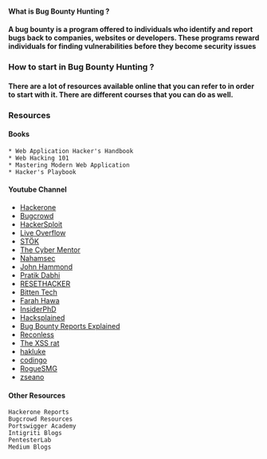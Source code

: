 #### What is Bug Bounty Hunting ?


#### A bug bounty is a program offered to individuals who identify and report bugs back to companies, websites or developers. These programs reward individuals for finding vulnerabilities before they become security issues

### How to start in Bug Bounty Hunting ?


#### There are a lot of resources available online that you can refer to in order to start with it. There are different courses that you can do as well.

### Resources 

#### Books 

````
* Web Application Hacker's Handbook
* Web Hacking 101 
* Mastering Modern Web Application 
* Hacker's Playbook 
````
#### Youtube Channel 

* [Hackerone](https://www.youtube.com/channel/UCsgzmECky2Q9lQMWzDwMhYw)
* [Bugcrowd](https://www.youtube.com/channel/UCo1NHk_bgbAbDBc4JinrXww)
* [HackerSploit](https://www.youtube.com/channel/UC0ZTPkdxlAKf-V33tqXwi3Q)
* [Live Overflow](https://www.youtube.com/channel/UClcE-kVhqyiHCcjYwcpfj9w)
* [STÖK](https://www.youtube.com/channel/UCQN2DsjnYH60SFBIA6IkNwg)
* [The Cyber Mentor](https://www.youtube.com/channel/UC0ArlFuFYMpEewyRBzdLHiw)
* [Nahamsec](https://www.youtube.com/channel/UCCZDt7MuC3Hzs6IH4xODLBw)
* [John Hammond](https://www.youtube.com/channel/UCVeW9qkBjo3zosnqUbG7CFw)
* [Pratik Dabhi](https://www.youtube.com/channel/UCszyA_7DVMz63bI30NW2a_g)
* [RESETHACKER](https://www.youtube.com/channel/UChQSrDKLm8NkSsgqZZYtKZA)
* [Bitten Tech](https://www.youtube.com/channel/UC3PsooDxvFG0aEBe4JVtAbg)
* [Farah Hawa](https://www.youtube.com/channel/UCq9IyPMXiwD8yBFHkxmN8zg)
* [InsiderPhD](https://www.youtube.com/channel/UCPiN9NPjIer8Do9gUFxKv7A)
* [Hacksplained](https://www.youtube.com/channel/UCyv6ItVqQPnlFFi2zLxlzXA)
* [Bug Bounty Reports Explained](https://www.youtube.com/channel/UCZDyl7G-Lq-EMVO8PfDFp9g)
* [Reconless](https://www.youtube.com/channel/UCCp25j1Zh9vc_WFm-nB9fhQ)
* [The XSS rat](https://www.youtube.com/channel/UCjBhClJ59W4hfUly51i11hg)
* [hakluke](https://www.youtube.com/channel/UCCzvz8jsulXm27Cd6k3vzyg)
* [codingo](https://www.youtube.com/channel/UCUfO02gdMDXgOJWdv_jiLMg)
* [RogueSMG](https://www.youtube.com/channel/UC855OCrjl7C3elK8VfEZoHw)
* [zseano](https://www.youtube.com/channel/UCCUFgj-52_ryvpQUacylRpg)


#### Other Resources 

````
Hackerone Reports
Bugcrowd Resources
Portswigger Academy
Intigriti Blogs
PentesterLab
Medium Blogs
````
